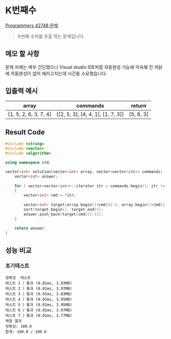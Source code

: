 # K번째수

[Programmers 42748 문제](https://programmers.co.kr/learn/courses/30/lessons/42748)  

> K번째 숫자를 추출 하는 문제입니다.

## 메모 할 사항

문제 자체는 매우 간단했으나 Visual studio IDE처럼 자동완성 기능에 익숙해 진 까닭에 자동완성이 없어 에러고치는데 시간을 소요했습니다.

## 입출력 예시

array | commands | return |
|---|---|---|
[1, 5, 2, 6, 3, 7, 4] | [[2, 5, 3], [4, 4, 1], [1, 7, 3]] | [5, 6, 3]

## Result Code

```cpp
#include <string>
#include <vector>
#include <algorithm>

using namespace std;

vector<int> solution(vector<int> array, vector<vector<int>> commands) {
    vector<int> answer;
    
    for ( vector<vector<int>>::iterator itr = commands.begin(); itr != commands.end(); itr++)
    {
        vector<int> cmd = *itr;
        
        vector<int> target(array.begin()+cmd[0]-1, array.begin()+cmd[1]);
        sort(target.begin(), target.end());
        answer.push_back(target[cmd[2]-1]);
    }
        
    return answer;
}
```

## 성능 비교

### 초기테스트

```text
정확성  테스트
테스트 1 〉통과 (0.01ms, 3.93MB)
테스트 2 〉통과 (0.01ms, 3.97MB)
테스트 3 〉통과 (0.01ms, 3.83MB)
테스트 4 〉통과 (0.01ms, 3.95MB)
테스트 5 〉통과 (0.01ms, 3.95MB)
테스트 6 〉통과 (0.01ms, 3.97MB)
테스트 7 〉통과 (0.01ms, 3.77MB)
채점 결과
정확성: 100.0
합계: 100.0 / 100.0
```

